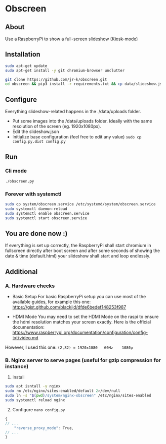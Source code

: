 # Obscreen

## About
Use a RaspberryPi to show a full-screen slideshow (Kiosk-mode)

## Installation
```bash
sudo apt-get update
sudo apt-get install -y git chromium-browser unclutter

git clone https://github.com/jr-k/obscreen.git 
cd obscreen && pip3 install -r requirements.txt && cp data/slideshow.json.dist data/slideshow.json
```

## Configure
Everything slideshow-related happens in the ./data/uploads folder.
- Put some images into the /data/uploads folder. Ideally with the same resolution of the screen (eg. 1920x1080px). 
- Edit the slideshow.json
- Initialize base configuration (feel free to edit any value) `sudo cp config.py.dist config.py`


## Run

### Cli mode
```bash
./obscreen.py
```

### Forever with systemctl
```bash
sudo cp system/obscreen.service /etc/systemd/system/obscreen.service
sudo systemctl daemon-reload
sudo systemctl enable obscreen.service
sudo systemctl start obscreen.service
```

    
## You are done now :)
If everything is set up correctly, the RaspberryPi shall start chromium in fullscreen directly after boot screen and after some seconds of showing the date & time (default.html) your slideshow shall start and loop endlessly.


## Additional

### A. Hardware checks
- Basic Setup
For basic RaspberryPi setup you can use most of the available guides, for example this one:
https://gist.github.com/blackjid/dfde6bedef148253f987

- HDMI Mode
You may need to set the HDMI Mode on the raspi to ensure the hdmi resolution matches your screen exactly. Here is the official documentation:
https://www.raspberrypi.org/documentation/configuration/config-txt/video.md

However, I used this one: `(2,82) = 1920x1080	60Hz	1080p`

### B. Nginx server to serve pages (useful for gzip compression for instance)
1. Install
```bash
sudo apt isntall -y nginx
sudo rm /etc/nginx/sites-enabled/default 2>/dev/null
sudo ln -s "$(pwd)/system/nginx-obscreen" /etc/nginx/sites-enabled
sudo systemctl reload nginx
```
2. Configure `nano config.py`
```js
{
// ...
    "reverse_proxy_mode": True,
// ...
}
```
